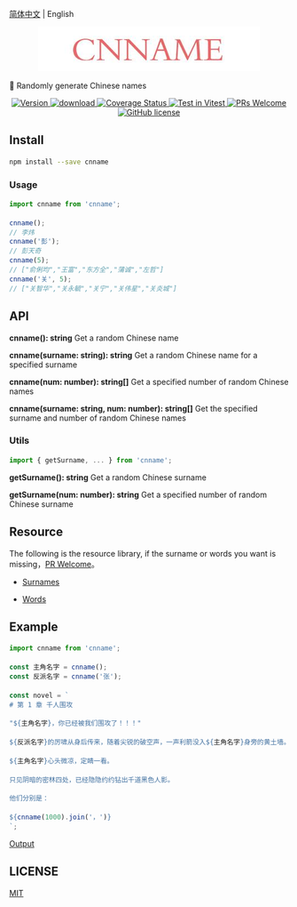 [简体中文](./READEME.md) | English

<p align="center">
  <a href="https://github.com/yyz945947732/gzteacher-auth">
    <img src="./public/logo.png" alt="logo.png" border="0"  />
  </a>
</p>

🚀 Randomly generate Chinese names

<p align="center">
  <a href="https://www.npmjs.com/package/cnname">
    <img src="https://img.shields.io/npm/v/cnname.svg" alt="Version" />
  </a>
  <a href="https://www.npmjs.com/package/cnname">
    <img src="https://img.shields.io/npm/dm/cnname.svg" alt="download" />
  </a>
  <a href="https://coveralls.io/github/yyz945947732/cnname?branch=master">
    <img
      src="https://coveralls.io/repos/github/yyz945947732/cnname/badge.svg?branch=master"
      alt="Coverage Status"
    />
  </a>
  <a href="https://vitest.dev">
    <img
      src="https://img.shields.io/badge/ Vitest-tested-6da13f.svg?logo=vitest&labelColor=edd532"
      alt="Test in Vitest"
    />
  </a>
  <a href="https://github.com/yyz945947732/cnname/pulls">
    <img
      src="https://img.shields.io/badge/PRs-welcome-brightgreen.svg"
      alt="PRs Welcome"
    />
  </a>
  <a href="https://github.com/yyz945947732/cnname/blob/master/LICENSE">
    <img
      src="https://img.shields.io/badge/license-MIT-blue.svg"
      alt="GitHub license"
    />
  </a>
</p>

## Install

```bash
npm install --save cnname
```

### Usage

```js
import cnname from 'cnname';

cnname();
// 李炜
cnname('彭');
// 彭天奇
cnname(5);
// ["俞俐均","王富","东方全","蒲诚","左哲"]
cnname('关', 5);
// ["关智华","关永毓","关宁","关伟星","关炎城"]
```

## API

**cnname(): string** Get a random Chinese name

**cnname(surname: string): string** Get a random Chinese name for a specified surname

**cnname(num: number): string[]** Get a specified number of random Chinese names

**cnname(surname: string, num: number): string[]** Get the specified surname and number of random Chinese names

### Utils

```js
import { getSurname, ... } from 'cnname';
```

**getSurname(): string** Get a random Chinese surname

**getSurname(num: number): string** Get a specified number of random Chinese surname

## Resource

The following is the resource library, if the surname or words you want is missing，[PR Welcome](https://github.com/yyz945947732/cnname/pulls)。

- [Surnames](https://github.com/yyz945947732/cnname/blob/master/dict/surnames.json)

- [Words](https://github.com/yyz945947732/cnname/blob/master/dict/words.json)

## Example

```js
import cnname from 'cnname';

const 主角名字 = cnname();
const 反派名字 = cnname('张');

const novel = `
# 第 1 章 千人围攻

"${主角名字}，你已经被我们围攻了！！！"

${反派名字}的厉啸从身后传来，随着尖锐的破空声，一声利箭没入${主角名字}身旁的黄土墙。

${主角名字}心头微凉，定睛一看。

只见阴暗的密林四处，已经隐隐约约钻出千道黑色人影。

他们分别是：

${cnname(1000).join('，')}
`;
```

[Output](https://github.com/yyz945947732/cnname/blob/master/example/novel.md)

## LICENSE

[MIT](https://github.com/yyz945947732/cnname/blob/master/LICENSE)
